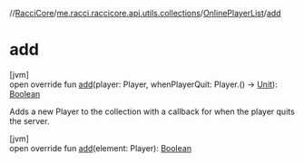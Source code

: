 //[RacciCore](../../../index.md)/[me.racci.raccicore.api.utils.collections](../index.md)/[OnlinePlayerList](index.md)/[add](add.md)

# add

[jvm]\
open override fun [add](add.md)(player: Player, whenPlayerQuit: Player.() -&gt; [Unit](https://kotlinlang.org/api/latest/jvm/stdlib/kotlin/-unit/index.html)): [Boolean](https://kotlinlang.org/api/latest/jvm/stdlib/kotlin/-boolean/index.html)

Adds a new Player to the collection with a callback for when the player quits the server.

[jvm]\
open override fun [add](add.md)(element: Player): [Boolean](https://kotlinlang.org/api/latest/jvm/stdlib/kotlin/-boolean/index.html)
